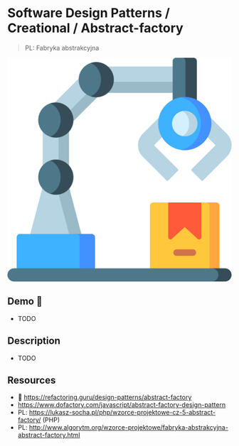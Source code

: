 # Software Design Patterns / Creational / Abstract-factory

> PL: Fabryka abstrakcyjna

<img src="images/icons/factory.svg" class="pattern-logo">

## Demo 🎉

* TODO

## Description

* TODO

## Resources

* 🚀 <https://refactoring.guru/design-patterns/abstract-factory>
* <https://www.dofactory.com/javascript/abstract-factory-design-pattern>
* PL: <https://lukasz-socha.pl/php/wzorce-projektowe-cz-5-abstract-factory/> (PHP)
* PL: <http://www.algorytm.org/wzorce-projektowe/fabryka-abstrakcyjna-abstract-factory.html>
